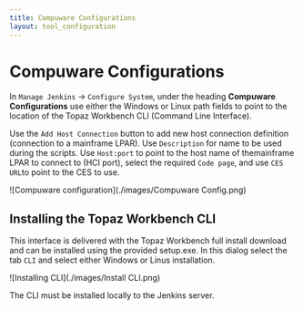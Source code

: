 ```yaml
---
title: Compuware Configurations
layout: tool_configuration
---
```

# <a id="Compuware Configurations"></a> Compuware Configurations
In `Manage Jenkins` -> `Configure System`, under the heading **Compuware Configurations** use either the Windows or Linux path fields to point to the location of the Topaz Workbench CLI (Command Line Interface).

Use the `Add Host Connection` button to add new host connection definition (connection to a mainframe LPAR). Use `Description` for name to be used during the scripts. Use `Host:port` to point to the host name of themainframe LPAR to connect to (HCI port), select the required `Code page`, and use `CES URL`to point to the CES to use.

![Compuware configuration](./images/Compuware Config.png)

## <a id="Installing the Topaz Workbench CLI"></a> Installing the Topaz Workbench CLI
This interface is delivered with the Topaz Workbench full install download and can be installed using the provided setup.exe. In this dialog select the tab `CLI` and select either Windows or Linus installation. 

![Installing CLI](./images/Install CLI.png)

The CLI must be installed locally to the Jenkins server.
